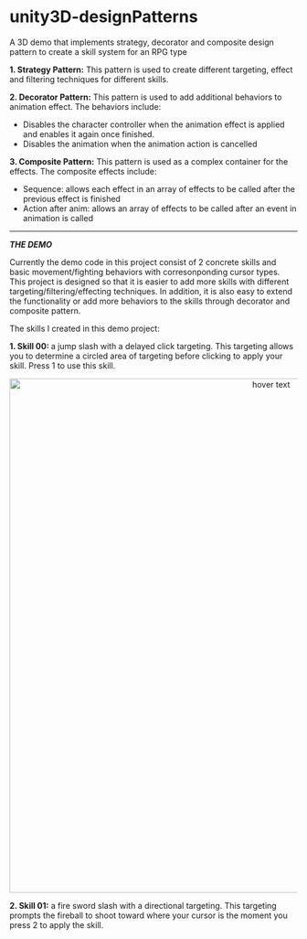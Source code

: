 # unity3D-designPatterns
A 3D demo that implements strategy, decorator and composite design pattern to create a skill system for an RPG type

<b>1. Strategy Pattern:</b> This pattern is used to create different targeting, effect and filtering techniques for different skills.

<b>2. Decorator Pattern:</b> This pattern is used to add additional behaviors to animation effect. The behaviors include:
- Disables the character controller when the animation effect is applied and enables it again once finished.
- Disables the animation when the animation action is cancelled

<b>3. Composite Pattern:</b> This pattern is used as a complex container for the effects. The composite effects include:
  - Sequence: allows each effect in an array of effects to be called after the previous effect is finished
  - Action after anim: allows an array of effects to be called after an event in animation is called
----------------------------------------------------------------------------------------------------------------------------------------------------------------
***THE DEMO***

Currently the demo code in this project consist of 2 concrete skills and basic movement/fighting behaviors with corresonponding cursor types. This project is designed so that it is easier to add more skills with different targeting/filtering/effecting techniques. In addition, it is also easy to extend the functionality or add more behaviors to the skills through decorator and composite pattern.

The skills I created in this demo project:

<b>1. Skill 00: </b> a jump slash with a delayed click targeting. This targeting allows you to determine a circled area of targeting before clicking to apply your skill. Press 1 to use this skill.
<p align="center">
  <img src="https://github.com/ngol0/unity3D-designPatterns/blob/main/skill1.gif" width="900" title="hover text">
</p>

<b>2. Skill 01:</b> a fire sword slash with a directional targeting. This targeting prompts the fireball to shoot toward where your cursor is the moment you press 2 to apply the skill.
